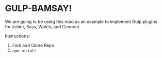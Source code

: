 # GULP-BAMSAY!

We are going to be using this repo as an example to implement Gulp plugins for Jshint, Sass, Watch, and Connect.

Instructions:

1. Fork and Clone Repo
2. `npm install`
